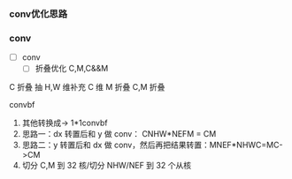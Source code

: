### conv优化思路

### conv

- [ ] conv
  - [ ] 折叠优化 C,M,C&&M

C 折叠 抽 H,W 维补充 C 维
M 折叠
C,M 折叠

convbf
   1. 其他转换成-> 1\*1convbf
   2. 思路一：dx 转置后和 y 做 conv： CNHW\*NEFM = CM
   3. 思路二：y 转置后和 dx 做 conv，然后再把结果转置：MNEF\*NHWC=MC->CM
   4. 切分 C,M 到 32 核/切分 NHW/NEF 到 32 个从核